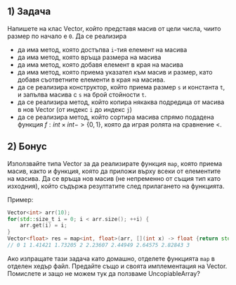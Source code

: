 ## 1) Задача
Напишете на клас Vector, който представя масив от цели числа, чиито размер по начало е `0`. Да се реализира
- да има метод, която достъпва `i`-тия елемент на масива
- да има метод, която връща размера на масива
- да има метод, която добавя елемент в края на масива
- да има метод, която приема указател към масив и размер, като добавя съответните елементи в края на масива.
- да се реализира конструктор, който приема размер `s` и константа `t`, и запълва масива с `s` на брой стойности `t`.
- да се реализира метод, който копира някаква подредица от масива в нов Vector (от индекс `i` до индекс `j`)
- да се реализира метод, който сортира масива спрямо подадена функция $f: int \times int -> \{0, 1\}$, която да играя ролята на сравнение $<$.

## 2) Бонус
Използвайте типа Vector за да реализирате функция `map`, която приема масив, както и функция, която да приложи върху всеки от елементите на масива. Да се връща нов масив (не непременно от същия тип като изходния), който съдържа резултатите след прилагането на функцията.

Пример:
```cpp
Vector<int> arr(10);
for(std::size_t i = 0; i < arr.size(); ++i) {
	arr.get(i) = i;
}
Vector<float> res = map<int, float>(arr, [](int x) -> float {return std::sqrt(x);});
// 0 1 1.41421 1.73205 2 2.23607 2.44949 2.64575 2.82843 3
```
Ако изпращате тази задача като домашно, отделете функцията `map` в отделен хедър файл. Предайте също и своята имплементация на Vector. Помислете и защо не можем тук да ползваме UncopiableArray?
